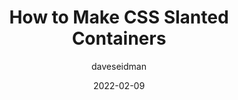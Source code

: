 ---
author: daveseidman
date: 2022-02-09
permalink: false
publisher: css
tags:
  - css
target_url: https://css-tricks.com/css-slanted-containers/
title: How to Make CSS Slanted Containers
---